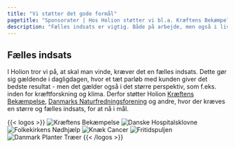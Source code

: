 ```yaml
---
title: "Vi støtter det gode formål"
pagetitle: "Sponsorater | Hos Holion støtter vi bl.a. Kræftens Bekæmpelse"
description: "Fælles indsats er vigtig. Både på arbejde, men også i livet. Derfor støtter vi Kræftens Bekæmpelse og Danmarks Naturfredningsforening."
---
```


## Fælles indsats

I Holion tror vi på, at skal man vinde, kræver det en fælles indsats. Dette gør sig gældende i dagligdagen, hvor et tæt parløb med kunden giver det bedste resultat - men det gælder også i det større perspektiv, som f.eks. inden for kræftforskning og klima. Derfor støtter Holion [Kræftens Bekæmpelse](https://www.cancer.dk/), [Danmarks Naturfredningsforening](https://www.dn.dk/) og andre, hvor der kræves en større og fælles indsats, for at nå i mål.

{{< logos >}}
![Kræftens Bekæmpelse](/img/cancer2021.png) 
![Danske Hospitalsklovne](/img/klovnesponsor2022.png)
![Folkekirkens Nødhjælp](/img/Klimapartner.jpg)
![Knæk Cancer](/img/KnaekCancer.png)
![Fritidspuljen](/img/fritidspuljen.jpg)
![Danmark Planter Træer](/img/trees.png) 
{{< /logos >}}